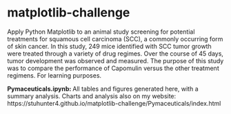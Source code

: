 # matplotlib-challenge
<p>Apply Python Matplotlib to an animal study screening for potential treatments for squamous cell carcinoma (SCC), a commonly occurring form of skin cancer.  In this study, 249 mice identified with SCC tumor growth  were treated through a variety of drug regimes.  Over the course of 45 days, tumor development was observed and measured.  The purpose of this study was to compare the performance of Capomulin versus the other treatment regimens.  For learning purposes.</p>
<p><strong>Pymaceuticals.ipynb: </strong>All tables and figures generated here, with a summary analysis.  Charts and analysis also on my website: https://stuhunter4.github.io/matplotlib-challenge/Pymaceuticals/index.html</p>